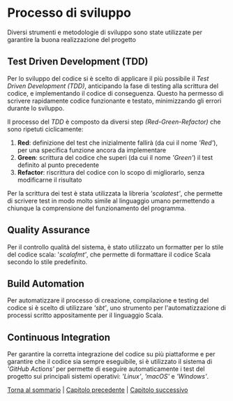 # Processo di sviluppo

Diversi strumenti e metodologie di sviluppo sono state utilizzate per garantire la buona realizzazione del progetto

## Test Driven Development (TDD)
Per lo sviluppo del codice si è scelto di applicare il più possibile il _Test Driven Development (TDD)_, anticipando
la fase di testing alla scrittura del codice, e implementando il codice di conseguenza.
Questo ha permesso di scrivere rapidamente codice funzionante e testato, minimizzando gli errori durante lo sviluppo.

Il processo del _TDD_ è composto da diversi step _(Red-Green-Refactor)_ che sono ripetuti ciclicamente:
1. **Red**: definizione del test che inizialmente fallirà (da cui il nome _'Red'_), per una specifica funzione ancora da implementare
2. **Green**: scrittura del codice che superi (da cui il nome _'Green'_) il test definito al punto precedente
3. **Refactor**: riscrittura del codice con lo scopo di migliorarlo, senza modificarne il risultato

Per la scrittura dei test è stata utilizzata la libreria _'scalatest'_, che permette di scrivere test in modo molto
simile al linguaggio umano permettendo a chiunque la comprensione del funzionamento del programma.

## Quality Assurance
Per il controllo qualità del sistema, è stato utilizzato un formatter per lo stile del codice scala:  '_scalafmt'_, che 
permette di formattare il codice Scala secondo lo stile predefinito.

## Build Automation
Per automatizzare il processo di creazione, compilazione e testing del codice si è scelto di utilizzare _'sbt'_, uno 
strumento per l'automatizzazione di processi scritto appositamente per il linguaggio Scala.

## Continuous Integration
Per garantire la corretta integrazione del codice su più piattaforme e per garantire che il codice sia sempre 
eseguibile, si è utilizzato il sistema di _'GitHub Actions'_ per permette di eseguire automaticamente i test del 
progetto sui principali sistemi operativi: _'Linux'_, _'macOS'_ e _'Windows'_.

[Torna al sommario](../index.md) |
[Capitolo precedente](../1-introduction/index.md) |
[Capitolo successivo](../3-requirements/index.md)